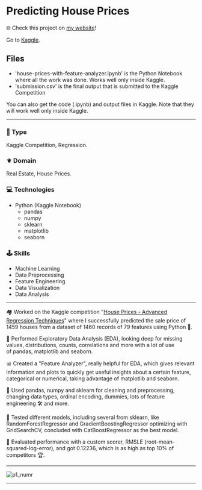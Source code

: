 # Predicting House Prices

🌐 Check this project on [my website](https://aadsm2355.wixsite.com/andryadsm/predicting-house-prices)!

Go to [Kaggle](https://www.kaggle.com/code/andrydasilva/house-prices-with-feature-analyzer).

## Files
- 'house-prices-with-feature-analyzer.ipynb' is the Python Notebook where all the work was done. Works well only inside Kaggle.
- 'submission.csv' is the final output that is submitted to the Kaggle Competition

You can also get the code (.ipynb) and output files in Kaggle. Note that they will work well only inside Kaggle.

---

### 📌 Type
Kaggle Competition, Regression.

### ⚜️ Domain
Real Estate, House Prices.
​
### 💻 Technologies
- Python (Kaggle Notebook)
    - pandas
    - numpy
    - sklearn
    - matplotlib
    - seaborn

### 🕹️ Skills
- Machine Learning
- Data Preprocessing
- Feature Engineering
- Data Visualization
- Data Analysis

---

🏘️ Worked on the Kaggle competition "[House Prices - Advanced Regression Techniques](https://www.kaggle.com/competitions/house-prices-advanced-regression-techniques)" where I successfully predicted the sale price of 1459 houses from a dataset of 1460 records of 79 features using Python 🐍.

🔎 Performed Exploratory Data Analysis (EDA), looking deep for missing values, distributions, counts, correlations and more with a lot of use of pandas, matplotlib and seaborn.

📊 Created a "Feature Analyzer", really helpful for EDA, which gives relevant information and plots to quickly get useful insights about a certain feature, categorical or numerical, taking advantage of matplotlib and seaborn.

🧹 Used pandas, numpy and sklearn for cleaning and preprocessing, changing data types, ordinal encoding, dummies, lots of feature engineering 🛠️ and more.

🤖 Tested different models, including several from sklearn, like RandomForestRegressor and GradientBoostingRegressor optimizing with GridSearchCV, concluded with CatBoostRegressor as the best model.

🧾 Evaluated performance with a custom scorer, RMSLE (root-mean-squared-log-error), and got 0.12236, which is as high as top 10% of competitors 🏆.

---

![p1_numr](https://github.com/AndryADSM/Predicting-House-Prices/assets/150280431/62ba6a86-267c-4a04-bc4c-05f78b130255)

---
